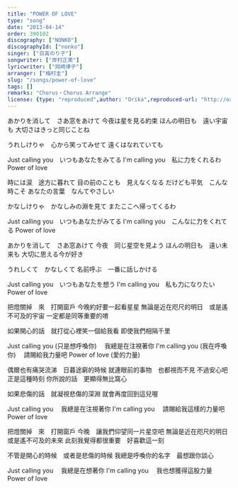 ```yaml
---
title: "POWER OF LOVE"
type: "song"
date: "2013-04-14"
order: 390102
discography: ["NONKO"]
discographyId: ["nonko"]
singer: ["日高のり子"]
songwriter: ["岸村正実"]
lyricwriter: ["岡崎律子"]
arranger: ["梅村圭"]
slug: "/songs/power-of-love"
tags: []
remarks: "Chorus・Chorus Arrange"
license: {type: "reproduced",author: "Orika",reproduced-url: "http://orikamushi.myweb.hinet.net",reproduced-website: "織歌蟲"}
---
```


あかりを消して　さあ窓をあけて 
今夜は星を見る約束 
ほんの明日も　遠い宇宙も 
大切さはきっと同じことね 

うれしけりゃ　心から笑ってみせて 
遠くはなれていても 

Just calling you　いつもあなたをみてる 
I'm calling you　私に力をくれるわ 
Power of love 

時には涙　途方に暮れて 
目の前のことも　見えなくなる 
だけども平気　こんな時こそ 
あなたの言葉　なんてやさしい 

かなしけりゃ　かなしみの淵を見て 
またここへ帰ってくるわ 

Just calling you　いつもあなたがみてる 
I'm calling you　こんなに力をくれてる 
Power of love 

あかりを消して　さあ窓あけて 
今夜　同じ星空を見よう 
ほんの明日も　遠い未来も 
大切に思える今が好き 

うれしくて　かなしくて 
名前呼ぶ　一番に話しかける 

Just calling you　いつもあなたを想う 
I'm calling you　私も力になりたい 
Power of love 

<!-- 翻译 -->

把燈關掉　來　打開窗戶
今晚約好要一起看星星
無論是近在咫尺的明日　或是遙不可及的宇宙
一定都是同等重要的唷

如果開心的話　就打從心裡笑一個給我看
即使我們相隔千里

Just calling you (只是想呼喚你) 　我總是在注視著你
I'm calling you (我在呼喚你) 　請賜給我力量吧
Power of love (愛的力量)

偶爾也有痛哭流涕　日暮途窮的時候
就連眼前的事物　也都視而不見
不過安心吧　正是這種時刻
你所說的話　更顯得無比窩心

如果悲傷的話　就凝視悲傷的深淵
就會再度回到這兒喔

Just calling you 　我總是在注視著你
I'm calling you 　請賜給我這樣的力量吧
Power of love

把燈關掉　來　打開窗戶
今晚　讓我們仰望同一片星空吧
無論是近在咫尺的明日　或是遙不可及的未來
此刻我覺得都很重要　好喜歡這一刻

不管是開心的時候　或者是悲傷的時候
我總是呼喚你的名字　最想跟你談心

Just calling you 　我總是在想著你
I'm calling you 　我也想獲得這股力量
Power of love
